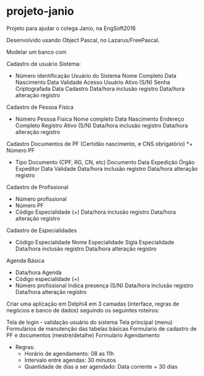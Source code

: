 # projeto-janio
Projeto para ajudar o colega Janio, na EngSoft2016

Desenvolvido usando Object Pascal, no Lazarus/FreePascal. 


Modelar um banco com 

Cadastro de usuário Sistema:

* Número identificação Usuário do Sistema
Nome Completo
Data Nascimento
Data Validade Acesso
Usuário Ativo (S/N)
Senha Criptografada
Data Cadastro
Data/hora inclusão registro
Data/hora alteração registro

Cadastro de Pessoa Física
* Número Pessoa Física
Nome completo
Data Nascimento
Endereço Completo
Registro Ativo (S/N)
Data/hora inclusão registro
Data/hora alteração registro

Cadastro Documentos de PF (Certidão nascimento, e CNS obrigatório)
*+ Número PF
* Tipo Documento (CPF, RG, CN, etc)
Documento
Data Expedição
Órgão Expeditor
Data Validade
Data/hora inclusão registro
Data/hora alteração registro

Cadastro de Profissional
* Número profissional
* Número PF
* Código Especialidade (+)
Data/hora inclusão registro
Data/hora alteração registro

Cadastro de Especialidades
* Código Especialidade
Nome Especialidade
Sigla Especialidade
Data/hora inclusão registro
Data/hora alteração registro

Agenda Básica
* Data/hora Agenda
* Código especialidade (+)
* Número profissional
Indica presença (S/N)
Data/hora inclusão registro
Data/hora alteração registro


Criar uma aplicação em Delphi4 em 3 camadas (interface, regras de negócios e banco de dados) seguindo os seguintes roteiros:

Tela de login - validação usuário do sistema
Tela principal (menu)
Formulários de manutenção das tabelas básicas
Formulario de cadastro de PF e documentos (mestre/detalhe)
Formulário Agendamento
- Regras:
  * Horário de agendamento: 08 as 11h
  * Intervalo entre agendas: 30 minutos
  * Quantidade de dias a ser agendado: Data corrente + 30 dias
